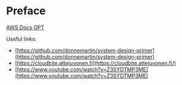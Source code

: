 # Preface

[AWS Docs GPT](https://docsgpt.antimetal.com)

Useful links:

* [https://github.com/donnemartin/system-design-primer](https://github.com/donnemartin/system-design-primer)
* [https://cloudbite.attejuvonen.fi](https://cloudbite.attejuvonen.fi/)
* [https://www.youtube.com/watch?v=Z3SYDTMP3ME](https://www.youtube.com/watch?v=Z3SYDTMP3ME)
